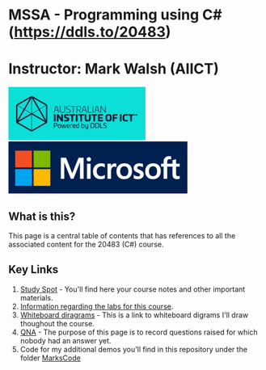 # MSSA - Programming using C# (https://ddls.to/20483)
# Instructor: Mark Walsh (AIICT)


![](Images/AIICT.png)
![](Images/Microsoft.png)
## What is this?
This page is a central table of contents that has references to all the associated content for the 20483 (C#) course.

## Key Links
1. [Study Spot](https://www.studyspot.com.au/course/view.php?id=396) - You'll find here your course notes and other important materials.
2. [Information regarding the labs for this course](Documents/Labs.md).
3. [Whiteboard diragrams](#) - This is a link to whiteboard digrams I'll draw thoughout the course.
4. [QNA](#) - The purpose of this page is to record questions raised for which nobody had an answer yet.
5. Code for my additional demos you'll find in this repository under the folder [MarksCode](MarksCode/)
